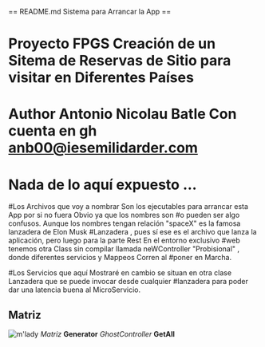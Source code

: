 == README.md Sistema para Arrancar la App ==

# Proyecto FPGS Creación de un Sitema de Reservas de Sitio para visitar en Diferentes Países 
# Author Antonio Nicolau Batle Con cuenta en gh anb00@iesemilidarder.com
# Nada de lo aquí expuesto ...

#Los Archivos que voy a nombrar Son los ejecutables para arrancar esta App por si no fuera Obvio ya que los nombres son
#o pueden ser algo confusos. Aunque los nombres tengan relación "spaceX" es la famosa lanzadera de Elon Musk 
#Lanzadera , pues sí ese es el archivo que lanza la aplicación, pero luego para la parte Rest En el entorno exclusivo
#web tenemos otra Class sin compilar llamada neWController "Probisional" , donde diferentes servicios y Mappeos Corren al 
#poner en Marcha. 

#Los Servicios que aquí Mostraré en cambio se situan en otra clase Lanzadera que se puede invocar desde cualquier 
#lanzadera para poder dar una latencia buena al MicroServicio. 
 

## Matriz ##

![m'lady](http://i.imgur.com/v8IVDka.jpg)
*Matriz*
**Generator**
*GhostController*
**GetAll**